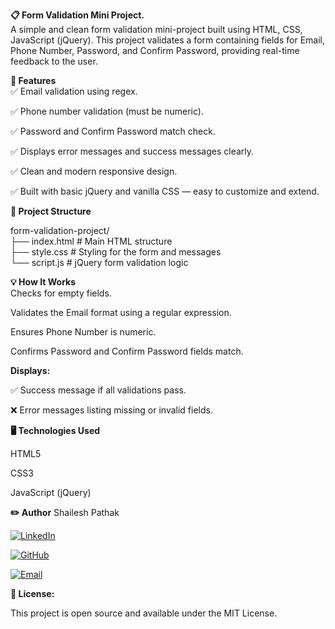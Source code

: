 <b>📋 Form Validation Mini Project.<br></b>
A simple and clean form validation mini-project built using HTML, CSS, JavaScript (jQuery). This project validates a form containing fields for Email, Phone Number, Password, and Confirm Password, providing real-time feedback to the user.<br>

<b>🚀 Features<br></b>
✅ Email validation using regex. 

✅ Phone number validation (must be numeric).  

✅ Password and Confirm Password match check.  

✅ Displays error messages and success messages clearly.  

✅ Clean and modern responsive design.  

✅ Built with basic jQuery and vanilla CSS — easy to customize and extend.  

<b>📂 Project Structure</b>

form-validation-project/ <br>
├── index.html      # Main HTML structure <br>
├── style.css       # Styling for the form and messages <br>
└── script.js       # jQuery form validation logic <br>

<b>💡 How It Works <br></b>
Checks for empty fields.  

Validates the Email format using a regular expression.  

Ensures Phone Number is numeric.  

Confirms Password and Confirm Password fields match.

<b>Displays:  </b>

✅ Success message if all validations pass.  

❌ Error messages listing missing or invalid fields.  

<b>🖥️ Technologies Used</b>  

HTML5  

CSS3  

JavaScript (jQuery)  

<b>✏️ Author</b>
Shailesh Pathak  

[![LinkedIn](https://img.shields.io/badge/LinkedIn-blue?style=for-the-badge&logo=linkedin)](https://www.linkedin.com/in/shailesh-pathak-srp/)  

[![GitHub](https://img.shields.io/badge/GitHub-000?style=for-the-badge&logo=github)](https://github.com/Shailesh1674)  

[![Email](https://img.shields.io/badge/Email-D14836?style=for-the-badge&logo=gmail&logoColor=white)](mailto:shaileshpathak1674@gmail.com)  

<b>📜 License:</b>  

This project is open source and available under the MIT License.
